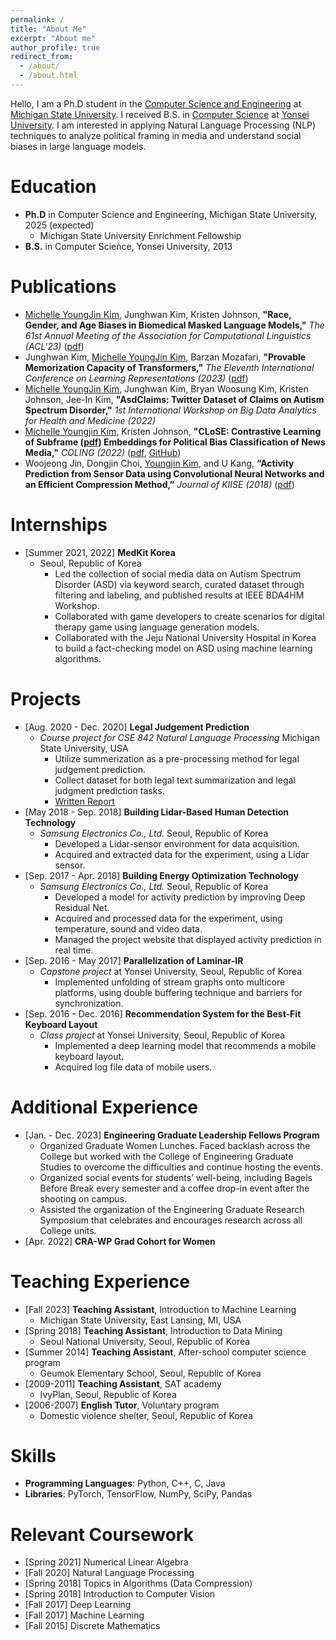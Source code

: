 ```yaml
---
permalink: /
title: "About Me"
excerpt: "About me"
author_profile: true
redirect_from: 
  - /about/
  - /about.html
---
```


Hello, I am a Ph.D student in the [Computer Science and Engineering](https://www.cse.msu.edu/) at [Michigan State University](https://msu.edu/). I received B.S. in [Computer Science](https://cs.yonsei.ac.kr/cs/index.do) at [Yonsei University](https://www.yonsei.ac.kr/en_sc/index.jsp). I am interested in applying Natural Language Processing (NLP) techniques to analyze political framing in media and understand social biases in large language models.

Education
======
* **Ph.D** in Computer Science and Engineering, Michigan State University, 2025 (expected)
  * Michigan State University Enrichment Fellowship
* **B.S.** in Computer Science, Yonsei University, 2013

Publications
======
* <ins>Michelle YoungJin Kim</ins>, Junghwan Kim, Kristen Johnson, **"Race, Gender, and Age Biases in Biomedical Masked Language Models,"** *The 61st Annual Meeting of the Association for Computational Linguistics (ACL'23)* ([pdf](https://aclanthology.org/2023.findings-acl.749.pdf))
* Junghwan Kim, <ins>Michelle YoungJin Kim</ins>, Barzan Mozafari, **"Provable Memorization Capacity of Transformers,"** *The Eleventh International Conference on Learning Representations (2023)* ([pdf](https://openreview.net/pdf?id=8JCg5xJCTPR))
* <ins>Michelle YoungJin Kim</ins>, Junghwan Kim, Bryan Woosung Kim, Kristen Johnson, Jee-In Kim, **"AsdClaims: Twitter Dataset of Claims on Autism Spectrum Disorder,"** *1st International Workshop on Big Data Analytics for Health and Medicine (2022)*
* <ins>Michelle Youngjin Kim</ins>, Kristen Johnson, **"CLoSE: Contrastive Learning of Subframe ([pdf](https://ieeexplore.ieee.org/stamp/stamp.jsp?arnumber=10020265))
Embeddings for Political Bias Classification of News Media,"** *COLING (2022)* ([pdf](https://aclanthology.org/2022.coling-1.245.pdf), [GitHub](https://github.com/MSU-NLP-CSS/CLoSE_framing))
* Woojeong Jin, Dongjin Choi, <ins>Youngjin Kim</ins>, and U Kang, **“Activity Prediction from Sensor Data using Convolutional Neural Networks and an Efficient Compression Method,”** *Journal of KIISE (2018)* ([pdf](https://www.dbpia.co.kr/pdf/pdfView.do?nodeId=NODE07454390))

Internships
======
* [Summer 2021, 2022] **MedKit Korea**
  * Seoul, Republic of Korea
    * Led the collection of social media data on Autism Spectrum Disorder (ASD) via keyword search, curated dataset through filtering and labeling, and published results at IEEE BDA4HM Workshop.
    * Collaborated with game developers to create scenarios for digital therapy game using language generation models.
    * Collaborated with the Jeju National University Hospital in Korea to build a fact-checking model on ASD using
machine learning algorithms.

Projects
======
* [Aug. 2020 - Dec. 2020] **Legal Judgement Prediction**
  * *Course project for CSE 842 Natural Language Processing* Michigan State University, USA
    * Utilize summerization as a pre-processing method for legal judgement prediction.
    * Collect dataset for both legal text summarization and legal judgment prediction tasks.
    * [Written Report](/files/CSE842_report.pdf)
* [May 2018 - Sep. 2018] **Building Lidar-Based Human Detection Technology**
  * *Samsung Electronics Co., Ltd.* Seoul, Republic of Korea
    * Developed a Lidar-sensor environment for data acquisition.
    * Acquired and extracted data for the experiment, using a Lidar sensor.
* [Sep. 2017 - Apr. 2018] **Building Energy Optimization Technology**
  * *Samsung Electronics Co., Ltd.* Seoul, Republic of Korea
    * Developed a model for activity prediction by improving Deep Residual Net.
    * Acquired and processed data for the experiment, using temperature, sound and video data.
    * Managed the project website that displayed activity prediction in real time.
* [Sep. 2016 - May 2017] **Parallelization of Laminar-IR**
  * *Capstone project* at Yonsei University, Seoul, Republic of Korea
    * Implemented unfolding of stream graphs onto multicore platforms, using double buffering technique and barriers for synchronization.
* [Sep. 2016 - Dec. 2016] **Recommendation System for the Best-Fit Keyboard Layout**
  * *Class project* at Yonsei University, Seoul, Republic of Korea
    * Implemented a deep learning model that recommends a mobile keyboard layout.
    * Acquired log file data of mobile users.

Additional Experience
======
* [Jan. - Dec. 2023] **Engineering Graduate Leadership Fellows Program**
  * Organized Graduate Women Lunches. Faced backlash across the College but worked with the College of Engineering Graduate Studies to overcome the difficulties and continue hosting the events.
  * Organized social events for students’ well-being, including Bagels Before Break every semester and a coffee drop-in event after the shooting on campus.
  * Assisted the organization of the Engineering Graduate Research Symposium that celebrates and encourages research across all College units.
* [Apr. 2022] **CRA-WP Grad Cohort for Women**

Teaching Experience
======
* [Fall 2023] **Teaching Assistant**, Introduction to Machine Learning
  * Michigan State University, East Lansing, MI, USA
* [Spring 2018] **Teaching Assistant**, Introduction to Data Mining
  * Seoul National University, Seoul, Republic of Korea
* [Summer 2014] **Teaching Assistant**, After-school computer science program 
  * Geumok Elementary School, Seoul, Republic of Korea
* [2009-2011] **Teaching Assistant**, SAT academy 
  * IvyPlan, Seoul, Republic of Korea
* [2006-2007] **English Tutor**, Voluntary program 
  * Domestic violence shelter, Seoul, Republic of Korea

Skills
======
* **Programming Languages**: Python, C++, C, Java
* **Libraries**: PyTorch, TensorFlow, NumPy, SciPy, Pandas

Relevant Coursework
======
* [Spring 2021] Numerical Linear Algebra 
* [Fall 2020] Natural Language Processing 
* [Spring 2018] Topics in Algorithms (Data Compression) 
* [Spring 2018] Introduction to Computer Vision 
* [Fall 2017] Deep Learning 
* [Fall 2017] Machine Learning 
* [Fall 2015] Discrete Mathematics 


<!-- A data-driven personal website
======
Like many other Jekyll-based GitHub Pages templates, academicpages makes you separate the website's content from its form. The content & metadata of your website are in structured markdown files, while various other files constitute the theme, specifying how to transform that content & metadata into HTML pages. You keep these various markdown (.md), YAML (.yml), HTML, and CSS files in a public GitHub repository. Each time you commit and push an update to the repository, the [GitHub pages](https://pages.github.com/) service creates static HTML pages based on these files, which are hosted on GitHub's servers free of charge.

Many of the features of dynamic content management systems (like Wordpress) can be achieved in this fashion, using a fraction of the computational resources and with far less vulnerability to hacking and DDoSing. You can also modify the theme to your heart's content without touching the content of your site. If you get to a point where you've broken something in Jekyll/HTML/CSS beyond repair, your markdown files describing your talks, publications, etc. are safe. You can rollback the changes or even delete the repository and start over -- just be sure to save the markdown files! Finally, you can also write scripts that process the structured data on the site, such as [this one](https://github.com/academicpages/academicpages.github.io/blob/master/talkmap.ipynb) that analyzes metadata in pages about talks to display [a map of every location you've given a talk](https://academicpages.github.io/talkmap.html).

Getting started
======
1. Register a GitHub account if you don't have one and confirm your e-mail (required!)
1. Fork [this repository](https://github.com/academicpages/academicpages.github.io) by clicking the "fork" button in the top right. 
1. Go to the repository's settings (rightmost item in the tabs that start with "Code", should be below "Unwatch"). Rename the repository "[your GitHub username].github.io", which will also be your website's URL.
1. Set site-wide configuration and create content & metadata (see below -- also see [this set of diffs](http://archive.is/3TPas) showing what files were changed to set up [an example site](https://getorg-testacct.github.io) for a user with the username "getorg-testacct")
1. Upload any files (like PDFs, .zip files, etc.) to the files/ directory. They will appear at https://[your GitHub username].github.io/files/example.pdf.  
1. Check status by going to the repository settings, in the "GitHub pages" section

Site-wide configuration
------
The main configuration file for the site is in the base directory in [_config.yml](https://github.com/academicpages/academicpages.github.io/blob/master/_config.yml), which defines the content in the sidebars and other site-wide features. You will need to replace the default variables with ones about yourself and your site's github repository. The configuration file for the top menu is in [_data/navigation.yml](https://github.com/academicpages/academicpages.github.io/blob/master/_data/navigation.yml). For example, if you don't have a portfolio or blog posts, you can remove those items from that navigation.yml file to remove them from the header. 


Create content & metadata
------
For site content, there is one markdown file for each type of content, which are stored in directories like _publications, _talks, _posts, _teaching, or _pages. For example, each talk is a markdown file in the [_talks directory](https://github.com/academicpages/academicpages.github.io/tree/master/_talks). At the top of each markdown file is structured data in YAML about the talk, which the theme will parse to do lots of cool stuff. The same structured data about a talk is used to generate the list of talks on the [Talks page](https://academicpages.github.io/talks), each [individual page](https://academicpages.github.io/talks/2012-03-01-talk-1) for specific talks, the talks section for the [CV page](https://academicpages.github.io/cv), and the [map of places you've given a talk](https://academicpages.github.io/talkmap.html) (if you run this [python file](https://github.com/academicpages/academicpages.github.io/blob/master/talkmap.py) or [Jupyter notebook](https://github.com/academicpages/academicpages.github.io/blob/master/talkmap.ipynb), which creates the HTML for the map based on the contents of the _talks directory).

**Markdown generator**

I have also created [a set of Jupyter notebooks](https://github.com/academicpages/academicpages.github.io/tree/master/markdown_generator
) that converts a CSV containing structured data about talks or presentations into individual markdown files that will be properly formatted for the academicpages template. The sample CSVs in that directory are the ones I used to create my own personal website at stuartgeiger.com. My usual workflow is that I keep a spreadsheet of my publications and talks, then run the code in these notebooks to generate the markdown files, then commit and push them to the GitHub repository.

How to edit your site's GitHub repository
------
Many people use a git client to create files on their local computer and then push them to GitHub's servers. If you are not familiar with git, you can directly edit these configuration and markdown files directly in the github.com interface. Navigate to a file (like [this one](https://github.com/academicpages/academicpages.github.io/blob/master/_talks/2012-03-01-talk-1.md) and click the pencil icon in the top right of the content preview (to the right of the "Raw | Blame | History" buttons). You can delete a file by clicking the trashcan icon to the right of the pencil icon. You can also create new files or upload files by navigating to a directory and clicking the "Create new file" or "Upload files" buttons. 

Example: editing a markdown file for a talk
![Editing a markdown file for a talk](/images/editing-talk.png)

For more info
------
More info about configuring academicpages can be found in [the guide](https://academicpages.github.io/markdown/). The [guides for the Minimal Mistakes theme](https://mmistakes.github.io/minimal-mistakes/docs/configuration/) (which this theme was forked from) might also be helpful. -->
